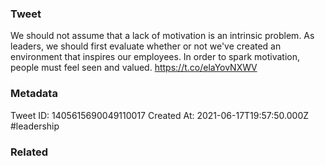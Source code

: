 ### Tweet
We should not assume that a lack of motivation is an intrinsic problem. As leaders, we should first evaluate whether or not we've created an environment that inspires our employees. In order to spark motivation, people must feel seen and valued. https://t.co/elaYovNXWV

### Metadata
Tweet ID: 1405615690049110017
Created At: 2021-06-17T19:57:50.000Z
#leadership 

### Related

